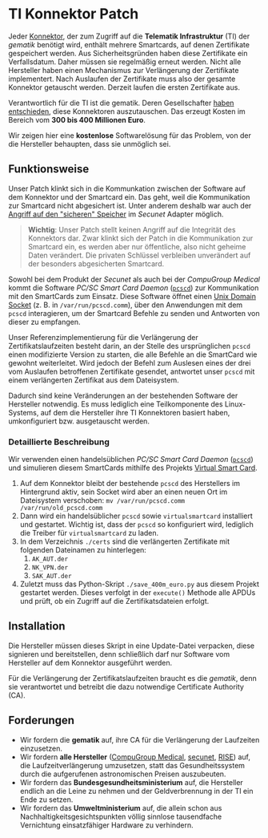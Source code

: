 # TI Konnektor Patch

Jeder [Konnektor](https://fachportal.gematik.de/hersteller-anbieter/komponenten-dienste/konnektor), der zum Zugriff auf die **Telematik Infrastruktur** (TI) der *gematik* benötigt wird, enthält mehrere Smartcards, auf denen Zertifikate gespeichert werden.
Aus Sicherheitsgründen haben diese Zertifikate ein Verfallsdatum. Daher müssen sie regelmäßig erneut werden.
Nicht alle Hersteller haben einen Mechanismus zur Verlängerung der Zertifikate implementert. Nach Auslaufen der Zertifikate muss also der gesamte Konnektor getauscht werden.
Derzeit laufen die ersten Zertifikate aus. 

Verantwortlich für die TI ist die gematik. Deren Gesellschafter [haben entschieden](https://www.gematik.de/newsroom/news-detail/aktuelles-erste-konnektoren-laufen-im-september-aus), diese Konnektoren auszutauschen. Das erzeugt Kosten im Bereich vom **300 bis 400 Millionen Euro**.

Wir zeigen hier eine **kostenlose** Softwarelösung für das Problem, von der die Hersteller behaupten, dass sie unmöglich sei.

## Funktionsweise

Unser Patch klinkt sich in die Kommunkation zwischen der Software auf dem Konnektor und der Smartcard ein. Das geht, weil die Kommunikation zur Smartcard nicht abgesichert ist. Unter anderem deshalb war auch der [Angriff auf den "sicheren" Speicher](https://twitter.com/fluepke/status/1576584063896256513) im *Secunet* Adapter möglich.

> **Wichtig**: Unser Patch stellt keinen Angriff auf die Integrität des Konnektors dar. Zwar klinkt sich der Patch in die Kommunikation zur Smartcard ein, es werden aber nur öffentliche, also nicht geheime Daten verändert. Die privaten Schlüssel verbleiben unverändert auf der besonders abgesicherten Smartcard.

Sowohl bei dem Produkt der *Secunet* als auch bei der *CompuGroup Medical* kommt die Software *PC/SC Smart Card Daemon* ([`pcscd`](https://github.com/LudovicRousseau/PCSC)) zur Kommunikation mit den SmartCards zum Einsatz. Diese Software öffnet einen [Unix Domain Socket](https://de.wikipedia.org/wiki/Unix_Domain_Socket) (z. B. in `/var/run/pcscd.comm`), über den Anwendungen mit dem `pcscd` interagieren, um der Smartcard Befehle zu senden und Antworten von dieser zu empfangen.

Unser Referenzimplementierung für die Verlängerung der Zertifikatslaufzeiten besteht darin, an der Stelle des ursprünglichen `pcscd` einen modifizierte Version zu starten, die alle Befehle an die SmartCard wie gewohnt weiterleitet. Wird jedoch der Befehl zum Auslesen eines der drei vom Auslaufen betroffenen Zertifikate gesendet, antwortet unser `pcscd` mit einem verlängerten Zertifikat aus dem Dateisystem.

Dadurch sind keine Veränderungen an der bestehenden Software der Hersteller notwendig. Es muss lediglich eine Teilkomponente des Linux-Systems, auf dem die Hersteller ihre TI Konnektoren basiert haben, umkonfiguriert bzw. ausgetauscht werden.

### Detaillierte Beschreibung

Wir verwenden einen handelsüblichen *PC/SC Smart Card Daemon* ([`pcscd`](https://github.com/LudovicRousseau/PCSC)) und simulieren diesem SmartCards mithilfe des Projekts [Virtual Smart Card](https://frankmorgner.github.io/vsmartcard/virtualsmartcard/README.html).

1. Auf dem Konnektor bleibt der bestehende `pcscd` des Herstellers im Hintergrund aktiv, sein Socket wird aber an einen neuen Ort im Dateisystem verschoben: `mv /var/run/pcscd.comm /var/run/old_pcscd.comm`
2. Dann wird ein handelsüblicher `pcscd` sowie `virtualsmartcard` installiert und gestartet. Wichtig ist, dass der `pcscd` so konfiguriert wird, lediglich die Treiber für `virtualsmartcard` zu laden.
3. In dem Verzeichnis `./certs` sind die verlängerten Zertifikate mit folgenden Dateinamen zu hinterlegen:
    1. `AK_AUT.der`
    2. `NK_VPN.der`
    3. `SAK_AUT.der`
4. Zuletzt muss das Python-Skript `./save_400m_euro.py` aus diesem Projekt gestartet werden. Dieses verfolgt in der `execute()` Methode alle APDUs und prüft, ob ein Zugriff auf die Zertifikatsdateien erfolgt.

## Installation

Die Hersteller müssen dieses Skript in eine Update-Datei verpacken, diese signieren und bereitstellen, denn schließlich darf nur Software vom Hersteller auf dem Konnektor ausgeführt werden.

Für die Verlängerung der Zertifikatslaufzeiten braucht es die *gematik*, denn sie verantwortet und betreibt die dazu notwendige Certificate Authority (CA).

## Forderungen

- Wir fordern die **gematik** auf, ihre CA für die Verlängerung der Laufzeiten einzusetzen.
- Wir fordern **alle Hersteller** ([CompuGroup Medical](https://www.cgm.com/deu_de), [secunet](https://www.secunet.com/), [RISE](https://www.rise-konnektor.de/)) auf, die Laufzeitverlängerung umzusetzen, statt das Gesundheitssystem durch die aufgerufenen astronomischen Preisen auszubeuten.
- Wir fordern das **Bundesgesundheitsministerium** auf, die Hersteller endlich an die Leine zu nehmen und der Geldverbrennung in der TI ein Ende zu setzen.
- Wir fordern das **Umweltministerium** auf, die allein schon aus Nachhaltigkeitsgesichtspunkten völlig sinnlose tausendfache Vernichtung einsatzfähiger Hardware zu verhindern.
